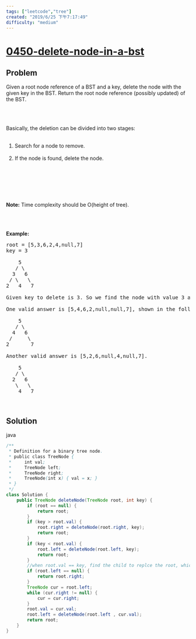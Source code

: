 ```yaml
---
tags: ["leetcode","tree"]
created: "2019/6/25 下午7:17:49"
difficulty: "medium"
---
```


# [0450-delete-node-in-a-bst](https://leetcode.com/problems/delete-node-in-a-bst/)

## Problem
<div><p>Given a root node reference of a BST and a key, delete the node with the given key in the BST. Return the root node reference (possibly updated) of the BST.</p><br><br><p>Basically, the deletion can be divided into two stages:<br></p><ol><br><li>Search for a node to remove.</li><br><li>If the node is found, delete the node.</li><br></ol><br><p></p><br><br><p><b>Note:</b> Time complexity should be O(height of tree).</p><br><br><p><b>Example:</b><br></p><pre>root = [5,3,6,2,4,null,7]<br>key = 3<br><br>    5<br>   / \<br>  3   6<br> / \   \<br>2   4   7<br><br>Given key to delete is 3. So we find the node with value 3 and delete it.<br><br>One valid answer is [5,4,6,2,null,null,7], shown in the following BST.<br><br>    5<br>   / \<br>  4   6<br> /     \<br>2       7<br><br>Another valid answer is [5,2,6,null,4,null,7].<br><br>    5<br>   / \<br>  2   6<br>   \   \<br>    4   7<br></pre><br><p></p></div>

## Solution

java
```java
/**
 * Definition for a binary tree node.
 * public class TreeNode {
 *     int val;
 *     TreeNode left;
 *     TreeNode right;
 *     TreeNode(int x) { val = x; }
 * }
 */
class Solution {
    public TreeNode deleteNode(TreeNode root, int key) {
        if (root == null) {
            return root;
        }
        if (key > root.val) {
            root.right = deleteNode(root.right, key);
            return root;
        }
        if (key < root.val) {
            root.left = deleteNode(root.left, key);
            return root;
        }
        //when root.val == key, find the child to replce the root, which is the maximum of its left subtree
        if (root.left == null) {
            return root.right;
        }
        TreeNode cur = root.left;
        while (cur.right != null) {
            cur = cur.right;
        }
        root.val = cur.val;
        root.left = deleteNode(root.left , cur.val);
        return root;
    }
}
    
   
​
```
